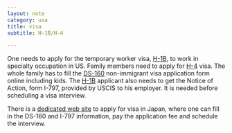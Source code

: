 ```yaml
---
layout: note
category: usa
title: visa
subtitle: H-1B/H-4

---
```


One needs to apply for the temporary worker visa, [H-1B][h1b], to work in
specialty occupation in US.  Family members need to apply for [H-4][h4] visa.
The whole family has to fill the [DS-160][ds160] non-immigrant visa application
form online including kids. The [H-1B][h1b] applicant also needs to get the
Notice of Action, form I-797, provided by USCIS to his employer. It is needed
before scheduling a visa interview.

There is a [dedicated web site][ustd] to apply for visa in Japan, where one can
fill in the DS-160 and I-797 information, pay the application fee and schedule
the interview.

[h1b]:http://travel.state.gov/content/visas/english/employment/temporary.html
[h4]:http://www.wikihow.com/Apply-For-a-Dependent-Visa
[ds160]:https://ceac.state.gov/genniv/
[ustd]:http://www.ustraveldocs.com/jp
